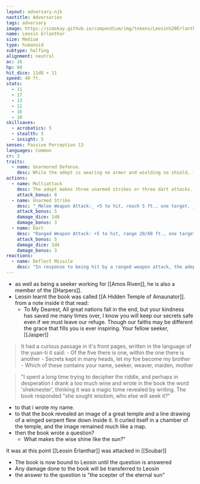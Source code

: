 ```yaml
---
layout: adversary.njk
navtitle: Adversaries
tags: adversary
image: https://simokay.github.io/compendium/img/tokens/Leosin%20Erlanthar.webp
name: Leosin Erlanthar
size: Medium
type: humanoid
subtype: halfing
alignment: neutral
ac: 16
hp: 60
hit_dice: 11d8 + 11
speed: 40 ft.
stats:
  - 11
  - 17
  - 13
  - 11
  - 16
  - 10
skillsaves:
  - acrobatics: 5
  - stealth: 5
  - insight: 5
senses: Passive Perception 13
languages: Common
cr: 3
traits:
  - name: Unarmored Defense.
    desc: While the adept is wearing no armor and wielding no shield, its AC includes its Wisdom modifier.
actions:
  - name: Multiattack
    desc: The adept makes three unarmed strikes or three dart attacks.
    attack_bonus: 0
  - name: Unarmed Strike
    desc: "_Melee Weapon Attack:_ +5 to hit, reach 5 ft., one target. _Hit:_ 7 (1d8 + 3) bludgeoning damage. If the target is a creature, the adept can choose one of the following additional effects:\n\n - The target must succeed on a DC 13 Strength saving throw or drop one item it is holding (adept's choice).\n - The target must succeed on a DC 13 Dexterity saving throw or be knocked prone.\n - The target must succeed on a DC 13 Constitution saving throw or be stunned until the end of the adept's next turn."
    attack_bonus: 5
    damage_dice: 1d8
    damage_bonus: 3
  - name: Dart
    desc: "Ranged Weapon Attack: +5 to hit, range 20/60 ft., one target. Hit: 5 (1d4 + 3) piercing damage."
    attack_bonus: 5
    damage_dice: 1d4
    damage_bonus: 3
reactions:
  - name: Deflect Missile
    desc: "In response to being hit by a ranged weapon attack, the adept deflects the missile. The damage it takes from the attack is reduced by 1d10 + 3. If the damage is reduced to 0, the adept catches the missile if it's small enough to hold in one hand and the adept has a hand free."
---
```




- as well as being a seeker working for [[Amos Riven]], he is also a member of the [[Harpers]].
- Leosin learnt the book was called [[A Hidden Temple of Amaunator]]. from a note inside it that read:
	-  To My Dearest, All great nations fall in the end, but your kindness has saved me many times over, I know you will keep our secrets safe even if we must leave our refuge. Though our faiths may be different the grace that fills you is ever inspiring. Your fellow seeker, [[Jasper]]

> It had a curious passage in it's front pages, written in the language of the yuan-ti it said:
	- Of the five there is one, within the one there is another
	- Secrets kept in many heads, let my foe become my brother
	- Which of these contains your name, seeker, weaver, maiden, mother

>"I spent a long time trying to decipher the riddle, and perhaps in desperation I drank a  too much wine and wrote in the book the word 'shekinester', thinking it was a magic tome revealed by writing. The book responded "she sought wisdom, who else will seek it?"
- to that i wrote my name.
- to that the book revealed an image of a great temple and a line drawing of a winged serpent flew down inside it. It curled itself in a chamber of the temple, and the image remained much like a map.
- then the book wrote a question?
	- What makes the wise shine like the sun?"

It was at this point [[Leosin Erlanthar]] was attacked in [[Soubar]]

- The book is now bound to Leosin until the question is answered
- Any damage done to the book will be transferred to Leosin
- the answer to the question is "the scepter of the eternal sun"